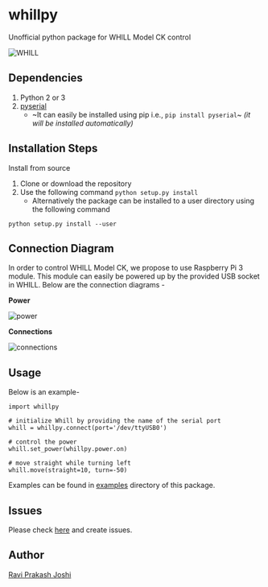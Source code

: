 # whillpy
Unofficial python package for WHILL Model CK control

![WHILL](docs/whill.png)

## Dependencies
1. Python 2 or 3
1. [pyserial](https://pythonhosted.org/pyserial)
    * ~It can easily be installed using pip i.e., `pip install pyserial`~ *(it will be installed automatically)*

## Installation Steps
Install from source
1. Clone or download the repository
1. Use the following command `python setup.py install`
      * Alternatively the package can be installed to a user directory using the following command
```
python setup.py install --user
```

## Connection Diagram
In order to control WHILL Model CK, we propose to use Raspberry Pi 3 module. This module can easily be powered up by the provided USB socket in WHILL. Below are the connection diagrams -

**Power**

![power](docs/power.jpg)

**Connections**

![connections](docs/connections.jpg)

## Usage
Below is an example-

```
import whillpy

# initialize Whill by providing the name of the serial port
whill = whillpy.connect(port='/dev/ttyUSB0')

# control the power
whill.set_power(whillpy.power.on)

# move straight while turning left
whill.move(straight=10, turn=-50)
```
Examples can be found in [examples](examples) directory of this package.

## Issues
Please check [here](https://github.com/ShibataLab/whillpy/issues) and create issues.

## Author
[Ravi Prakash Joshi](https://ravijo.github.io/)
